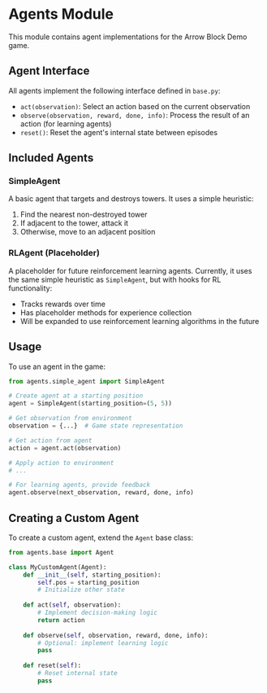 # Agents Module

This module contains agent implementations for the Arrow Block Demo game.

## Agent Interface

All agents implement the following interface defined in `base.py`:

- `act(observation)`: Select an action based on the current observation
- `observe(observation, reward, done, info)`: Process the result of an action (for learning agents)
- `reset()`: Reset the agent's internal state between episodes

## Included Agents

### SimpleAgent

A basic agent that targets and destroys towers. It uses a simple heuristic:
1. Find the nearest non-destroyed tower
2. If adjacent to the tower, attack it
3. Otherwise, move to an adjacent position

### RLAgent (Placeholder)

A placeholder for future reinforcement learning agents. Currently, it uses the same simple heuristic as `SimpleAgent`, but with hooks for RL functionality:
- Tracks rewards over time
- Has placeholder methods for experience collection
- Will be expanded to use reinforcement learning algorithms in the future

## Usage

To use an agent in the game:

```python
from agents.simple_agent import SimpleAgent

# Create agent at a starting position
agent = SimpleAgent(starting_position=(5, 5))

# Get observation from environment
observation = {...}  # Game state representation

# Get action from agent
action = agent.act(observation)

# Apply action to environment
# ...

# For learning agents, provide feedback
agent.observe(next_observation, reward, done, info)
```

## Creating a Custom Agent

To create a custom agent, extend the `Agent` base class:

```python
from agents.base import Agent

class MyCustomAgent(Agent):
    def __init__(self, starting_position):
        self.pos = starting_position
        # Initialize other state
    
    def act(self, observation):
        # Implement decision-making logic
        return action
    
    def observe(self, observation, reward, done, info):
        # Optional: implement learning logic
        pass
    
    def reset(self):
        # Reset internal state
        pass
``` 